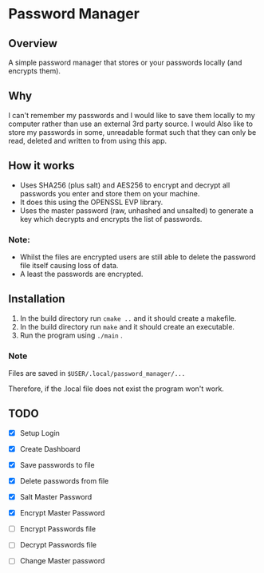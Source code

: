 # Password Manager

## Overview

A simple password manager that stores or your passwords locally (and encrypts them).

## Why

I can't remember my passwords and I would like to save them locally to my computer rather than use an external 3rd party
source. I would Also like to store my passwords in some, unreadable format such that they can only be read, deleted and
written to from using this app.

## How it works

- Uses SHA256 (plus salt) and AES256 to encrypt and decrypt all passwords you enter and store them on your machine.
- It does this using the OPENSSL EVP library.
- Uses the master password (raw, unhashed and unsalted) to generate a key which decrypts and encrypts the list of
  passwords.

### Note:

- Whilst the files are encrypted users are still able to delete the password file itself causing loss of data.
- A least the passwords are encrypted.

## Installation

1. In the build directory run ```cmake ..``` and it should create a makefile.
2. In the build directory run ```make``` and it should create an executable.
3. Run the program using ```./main``` .

### Note

Files are saved in ```$USER/.local/password_manager/...```

Therefore, if the .local file does not exist the program won't work.

## TODO

- [x] Setup Login
- [x] Create Dashboard
- [x] Save passwords to file
- [x] Delete passwords from file
- [x] Salt Master Password 
- [x] Encrypt Master Password
- [ ] Encrypt Passwords file
- [ ] Decrypt Passwords file
- [ ] Change Master password

